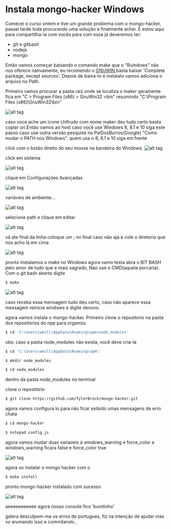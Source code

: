 # Instala mongo-hacker Windows

Comecei o curso ontem e tive um grande problema com o mongo-hacker, passei tarde toda procurando uma solução e finalmente achei. E estou aqui para compartilha-la com vocês para com essa já deveremos ter:

  - git e gitbash
  - nodejs
  - mongo

Então vamos começar baixando o comando make que o "Ruindows" não nos oferece nativamente, eu recomendo o [GNUWIN ](https://github.com/user/repo/blob/branch/other_file.md) basta baixar 'Complete package, except sources'. Depois de baixa-lo e instalalo vamos adiciona o arquivo no Path.

Primeiro vamos procurar a pasta raiz onde se localiza o maker geramente fica em 
"C > Program Files (x86) > GnuWin32 >bin" resumindo "C:\Program Files (x86)\GnuWin32\bin"

![alt tag](http://i.imgur.com/KjWOlNy.png)

caso voce ache um ícone chifrudo com nome maker deu tudo certo basta copiar url.Então vamos ao host caso você use Windows 8, 8.1 e 10 siga este passo caso use outra versão pesquise no PaiDosBurros(Google) "Como mudar o PATH nos Windows". quem usa o 8, 8.1 e 10 siga em frente

click com o botão direito do seu mouse na bandeira do Windows.
![alt tag](http://i.imgur.com/ihc8NHy.png)

click em sistema

![alt tag](http://i.imgur.com/pvOPXK8.png)

clique em Configurações Avançadas

![alt tag](http://i.imgur.com/fsAymza.png)

variáveis de ambiente...

![alt tag](http://i.imgur.com/kXxgsf8.png)

selecione path e clique em editar

![alt tag](http://i.imgur.com/hW31Hl7.png)

vá ate final da linha coloque um ; no final caso não aja e cole o diretorio que nos acho lá em cima

![alt tag](http://i.imgur.com/lrgWeed.png)

pronto instalamos o make no Windows agora vamo testa abra o BIT BASH pelo amor de tudo que e mais sagrado, Nao use o CMD(aquela porcaria). Com o git bash aberto digite

```sh
$ make
```

![alt tag](http://i.imgur.com/b4Tnhc2.png)

caso receba essa mensagem tudo deu certo, caso não aparece essa messagem reinicia windows e digite denovo. 

agora vamos instala o mongo-hacker. Primeiro clone o repositorio na pasta dos repositórios do npp para organiza 

```sh
$ cd 'C:\Users\wesll\AppData\Roaming\npm\node_modules'
```

obs: caso a pasta node_modules não exista, você deve cria-la

```sh
$ cd 'C:\Users\wesll\AppData\Roaming\npm\'
```

```sh
$ mkdir node_modules
```

```sh
$ cd node_modules
```

dentro da pasta node_modules no terminal

clone o repositório

```sh
$ git clone https://github.com/TylerBrock/mongo-hacker.git
```

agora vamos configura lo para não ficar exibido umas mensagens de erro chata

```sh
$ cd mongo-hacker
```

```sh
$ notepad config.js
```

agora vamos mudar duas variaveis á windows_warning e force_color 
a windows_warning ficara false e force_color true 

![alt tag](http://i.imgur.com/GowCCAl.png)

agora so instalar o mongo hacker com o

```sh
$ make install
```

pronto mongo-hacker instalado com sucesso

![alt tag](http://i.imgur.com/xEx3QKW.png)

aeeeeeeeeeee agora nosso console fico 'bunitinho'

galera desculpem-me os erros de portugues, fiz na intenção de ajudar mas vo arumando isso e commitando..
